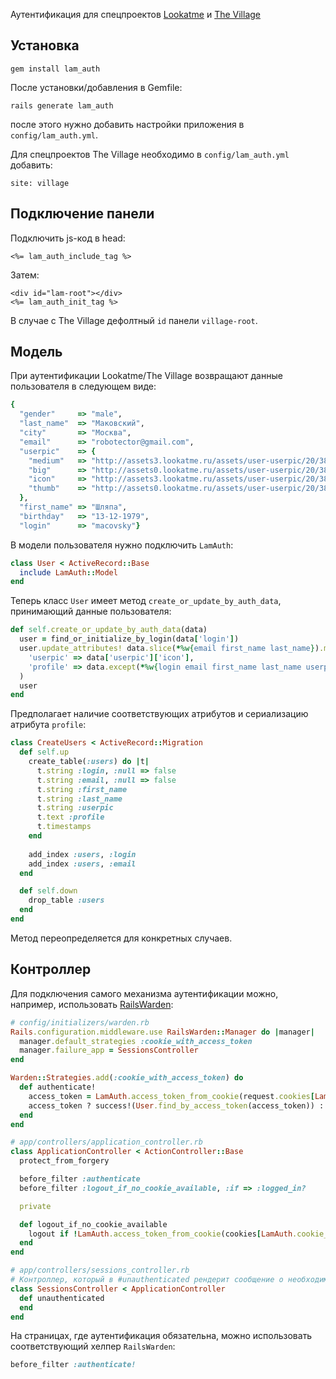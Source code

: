 Аутентификация для спецпроектов [Lookatme](http://www.lookatme.ru) и [The Village](http://www.the-village.ru)

## Установка

    gem install lam_auth

После установки/добавления в Gemfile:

    rails generate lam_auth

после этого нужно добавить настройки приложения в `config/lam_auth.yml`. 

Для спецпроектов The Village необходимо в `config/lam_auth.yml` добавить:

    site: village

## Подключение панели

Подключить js-код в head:
  
    <%= lam_auth_include_tag %>
  
Затем:

    <div id="lam-root"></div>
    <%= lam_auth_init_tag %>

В случае с The Village дефолтный `id` панели `village-root`.

## Модель

При аутентификации Lookatme/The Village возвращают данные пользователя в следующем виде:

```ruby
{
  "gender"     => "male",
  "last_name"  => "Маковский",
  "city"       => "Москва",
  "email"      => "robotector@gmail.com",
  "userpic"    => {
    "medium"   => "http://assets3.lookatme.ru/assets/user-userpic/20/38/3/user-userpic-medium.jpg",
    "big"      => "http://assets0.lookatme.ru/assets/user-userpic/20/38/3/user-userpic-big.jpg",
    "icon"     => "http://assets3.lookatme.ru/assets/user-userpic/20/38/3/user-userpic-icon.jpg",
    "thumb"    => "http://assets0.lookatme.ru/assets/user-userpic/20/38/3/user-userpic-thumb.jpg"
  },
  "first_name" => "Шляпа",
  "birthday"   => "13-12-1979",
  "login"      => "macovsky"}
```

В модели пользователя нужно подключить `LamAuth`:

```ruby
class User < ActiveRecord::Base
  include LamAuth::Model
end
```

Теперь класс `User` имеет метод `create_or_update_by_auth_data`, принимающий данные пользователя:

```ruby
def self.create_or_update_by_auth_data(data)
  user = find_or_initialize_by_login(data['login'])
  user.update_attributes! data.slice(*%w{email first_name last_name}).merge(
    'userpic' => data['userpic']['icon'], 
    'profile' => data.except(*%w{login email first_name last_name userpic})
  )
  user
end
```

Предполагает наличие соответствующих атрибутов и сериализацию атрибута `profile`: 

```ruby
class CreateUsers < ActiveRecord::Migration
  def self.up
    create_table(:users) do |t|
      t.string :login, :null => false
      t.string :email, :null => false
      t.string :first_name
      t.string :last_name
      t.string :userpic
      t.text :profile
      t.timestamps
    end
    
    add_index :users, :login
    add_index :users, :email
  end

  def self.down
    drop_table :users
  end
end
```

Метод переопределяется для конкретных случаев.

## Контроллер

Для подключения самого механизма аутентификации можно, например, использовать [RailsWarden](http://github.com/hassox/rails_warden):

```ruby
# config/initializers/warden.rb
Rails.configuration.middleware.use RailsWarden::Manager do |manager|
  manager.default_strategies :cookie_with_access_token
  manager.failure_app = SessionsController
end

Warden::Strategies.add(:cookie_with_access_token) do
  def authenticate!
    access_token = LamAuth.access_token_from_cookie(request.cookies[LamAuth.cookie_id])
    access_token ? success!(User.find_by_access_token(access_token)) : fail
  end
end

# app/controllers/application_controller.rb
class ApplicationController < ActionController::Base
  protect_from_forgery

  before_filter :authenticate
  before_filter :logout_if_no_cookie_available, :if => :logged_in?

  private

  def logout_if_no_cookie_available
    logout if !LamAuth.access_token_from_cookie(cookies[LamAuth.cookie_id])
  end
end

# app/controllers/sessions_controller.rb 
# Контроллер, который в #unauthenticated рендерит сообщение о необходимости авторизоваться/зарегистрироваться.
class SessionsController < ApplicationController
  def unauthenticated
  end
end
```

На страницах, где аутентификация обязательна, можно использовать соответствующий хелпер `RailsWarden`:

```ruby
before_filter :authenticate!
```
